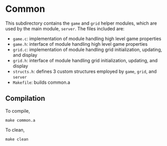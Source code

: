 # Common

This subdirectory contains the `game` and `grid` helper modules, which are used by the main module, `server`.
The files included are:

* `game.c`: implementation of module handling high level game properties
* `game.h`: interface of module handling high level game properties
* `grid.c`: implementation of module handling grid initialization, updating, and display
* `grid.h`: interface of module handling grid initialization, updating, and display
* `structs.h`: defines 3 custom structures employed by `game`, `grid`, and `server`
* `Makefile`: builds common.a

## Compilation

To compile,

	make common.a

To clean,

	make clean